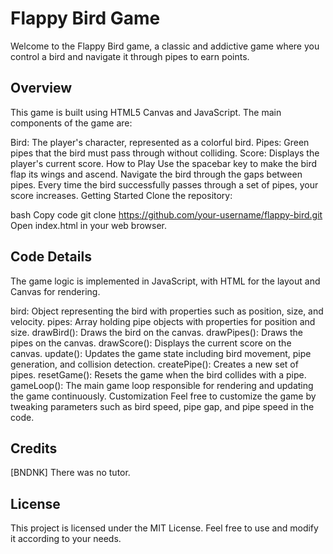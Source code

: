 
# Flappy Bird Game
Welcome to the Flappy Bird game, a classic and addictive game where you control a bird and navigate it through pipes to earn points.

## Overview
This game is built using HTML5 Canvas and JavaScript. The main components of the game are:

Bird: The player's character, represented as a colorful bird.
Pipes: Green pipes that the bird must pass through without colliding.
Score: Displays the player's current score.
How to Play
Use the spacebar key to make the bird flap its wings and ascend.
Navigate the bird through the gaps between pipes.
Every time the bird successfully passes through a set of pipes, your score increases.
Getting Started
Clone the repository:

bash
Copy code
git clone https://github.com/your-username/flappy-bird.git
Open index.html in your web browser.

## Code Details
The game logic is implemented in JavaScript, with HTML for the layout and Canvas for rendering.

bird: Object representing the bird with properties such as position, size, and velocity.
pipes: Array holding pipe objects with properties for position and size.
drawBird(): Draws the bird on the canvas.
drawPipes(): Draws the pipes on the canvas.
drawScore(): Displays the current score on the canvas.
update(): Updates the game state including bird movement, pipe generation, and collision detection.
createPipe(): Creates a new set of pipes.
resetGame(): Resets the game when the bird collides with a pipe.
gameLoop(): The main game loop responsible for rendering and updating the game continuously.
Customization
Feel free to customize the game by tweaking parameters such as bird speed, pipe gap, and pipe speed in the code.

## Credits
[BNDNK] There was no tutor.

## License
This project is licensed under the MIT License. Feel free to use and modify it according to your needs.
